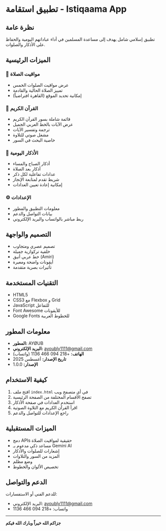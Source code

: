 # تطبيق استقامة - Istiqaama App

## نظرة عامة
تطبيق إسلامي شامل يهدف إلى مساعدة المسلمين في أداء عباداتهم اليومية والحفاظ على الأذكار والصلوات.

## الميزات الرئيسية

### 🕌 مواقيت الصلاة
- عرض مواقيت الصلوات الخمس
- تمييز الصلاة الحالية والقادمة
- إمكانية تحديد الموقع (القاهرة افتراضياً)

### 📖 القرآن الكريم
- قائمة شاملة بسور القرآن الكريم
- عرض الآيات بالخط العربي الجميل
- ترجمة وتفسير الآيات
- مشغل صوتي للتلاوة
- خاصية البحث في السور

### 🤲 الأذكار اليومية
- أذكار الصباح والمساء
- أذكار بعد الصلاة
- عدادات تفاعلية لكل ذكر
- شريط تقدم لمتابعة الإنجاز
- إمكانية إعادة تعيين العدادات

### ⚙️ الإعدادات
- معلومات التطبيق والمطور
- بيانات التواصل والدعم
- ربط مباشر بالواتساب والبريد الإلكتروني

## التصميم والواجهة
- تصميم عصري ومتجاوب
- خلفية تركوازية جميلة
- خط عربي أنيق (Amiri)
- أيقونات واضحة ومعبرة
- تأثيرات بصرية متقدمة

## التقنيات المستخدمة
- HTML5
- CSS3 مع Flexbox و Grid
- JavaScript للتفاعل
- Font Awesome للأيقونات
- Google Fonts للخطوط العربية

## معلومات المطور
- **المطور:** AYØUB
- **البريد الإلكتروني:** ayoubly1111@gmail.com
- **الهاتف:** +218 094 466 1136 (واتساب)
- **تاريخ الإصدار:** أغسطس 2025
- **الإصدار:** 1.0.0

## كيفية الاستخدام
1. افتح ملف `index.html` في أي متصفح ويب
2. تصفح الأقسام المختلفة من الصفحة الرئيسية
3. استخدم العدادات في صفحة الأذكار
4. اقرأ القرآن الكريم مع التلاوة الصوتية
5. راجع الإعدادات للتواصل والدعم

## الميزات المستقبلية
- دمج APIs حقيقية لمواقيت الصلاة
- مساعد ذكي مدعوم بـ Gemini AI
- إشعارات للصلوات والأذكار
- المزيد من السور والتلاوات
- وضع مظلم
- تخصيص الألوان والخطوط

## الدعم والتواصل
للدعم الفني أو الاستفسارات:
- البريد الإلكتروني: ayoubly1111@gmail.com
- واتساب: +218 094 466 1136

---
**جزاكم الله خيراً وبارك الله فيكم**

